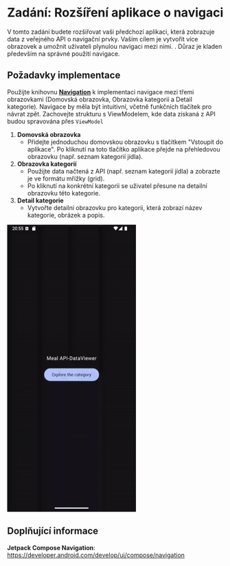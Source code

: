 # Zadání: Rozšíření aplikace o navigaci

V tomto zadání budete rozšiřovat vaši předchozí aplikaci, která zobrazuje data z veřejného API o navigační prvky. Vaším cílem je vytvořit více obrazovek a umožnit uživateli plynulou navigaci mezi nimi. . Důraz je kladen především na správné použití navigace.

## Požadavky implementace
 Použijte knihovnu [**Navigation**](https://developer.android.com/guide/navigation) k implementaci navigace mezi třemi obrazovkami (Domovská obrazovka, Obrazovka kategorií a Detail kategorie). Navigace by měla být intuitivní, včetně funkčních tlačítek pro návrat zpět. Zachovejte strukturu s ViewModelem, kde data získaná z API budou spravována přes `ViewModel`

1.  **Domovská obrazovka**    
	   -   Přidejte jednoduchou domovskou obrazovku s tlačítkem "Vstoupit do aplikace". Po kliknutí na toto tlačítko aplikace přejde na přehledovou obrazovku (např. seznam kategorií jídla).
 2.  **Obrazovka kategorií**    
	   -   Použijte data načtená z API (např. seznam kategorií jídla) a zobrazte je ve formátu mřížky (grid).        
	    -   Po kliknutí na konkrétní kategorii se uživatel přesune na detailní obrazovku této kategorie.        
3.  **Detail kategorie**    
	   -   Vytvořte detailní obrazovku pro kategorii, která zobrazí název kategorie, obrázek a popis.

![Ukázka aplikace](Screen.gif)

## Doplňující informace
**Jetpack Compose Navigation**: https://developer.android.com/develop/ui/compose/navigation



